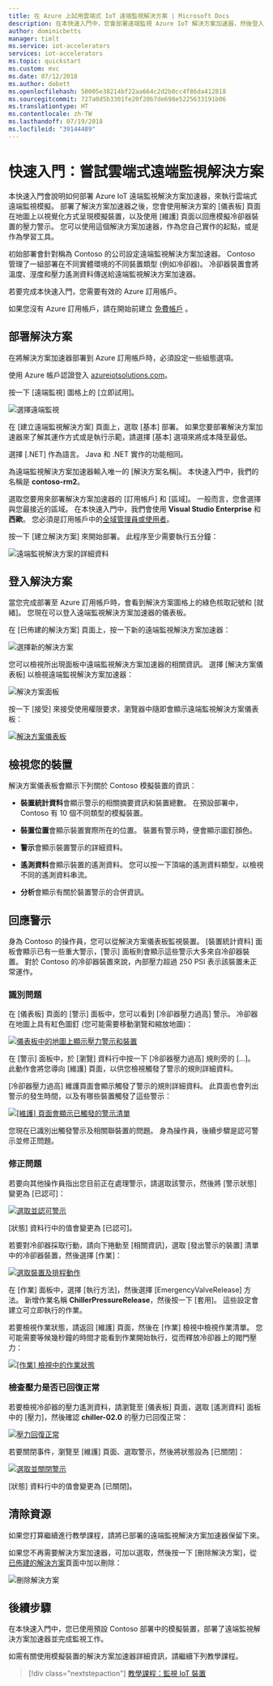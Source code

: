 ```yaml
---
title: 在 Azure 上試用雲端式 IoT 遠端監視解決方案 | Microsoft Docs
description: 在本快速入門中，您會部署遠端監視 Azure IoT 解決方案加速器，然後登入和使用解決方案儀表板。
author: dominicbetts
manager: timlt
ms.service: iot-accelerators
services: iot-accelerators
ms.topic: quickstart
ms.custom: mvc
ms.date: 07/12/2018
ms.author: dobett
ms.openlocfilehash: 50005e38214bf22aa664c2d2b0cc4f86da412818
ms.sourcegitcommit: 727a0d5b3301fe20f20b7de698e5225633191b06
ms.translationtype: HT
ms.contentlocale: zh-TW
ms.lasthandoff: 07/19/2018
ms.locfileid: "39144489"
---
```

# <a name="quickstart-try-a-cloud-based-remote-monitoring-solution"></a>快速入門：嘗試雲端式遠端監視解決方案

本快速入門會說明如何部署 Azure IoT 遠端監視解決方案加速器，來執行雲端式遠端監視模擬。 部署了解決方案加速器之後，您會使用解決方案的 [儀表板] 頁面在地圖上以視覺化方式呈現模擬裝置，以及使用 [維護] 頁面以回應模擬冷卻器裝置的壓力警示。 您可以使用這個解決方案加速器，作為您自己實作的起點，或是作為學習工具。

初始部署會針對稱為 Contoso 的公司設定遠端監視解決方案加速器。 Contoso 管理了一組部署在不同實體環境的不同裝置類型 (例如冷卻器)。 冷卻器裝置會將溫度、溼度和壓力遙測資料傳送給遠端監視解決方案加速器。

若要完成本快速入門，您需要有效的 Azure 訂用帳戶。

如果您沒有 Azure 訂用帳戶，請在開始前建立 [免費帳戶](https://azure.microsoft.com/free/?WT.mc_id=A261C142F) 。

## <a name="deploy-the-solution"></a>部署解決方案

在將解決方案加速器部署到 Azure 訂用帳戶時，必須設定一些組態選項。

使用 Azure 帳戶認證登入 [azureiotsolutions.com](https://www.azureiotsolutions.com/Accelerators)。

按一下 [遠端監視] 圖格上的 [立即試用]。

![選擇遠端監視](./media/quickstart-remote-monitoring-deploy/remotemonitoring.png)

在 [建立遠端監視解決方案] 頁面上，選取 [基本] 部署。 如果您要部署解決方案加速器來了解其運作方式或是執行示範，請選擇 [基本] 選項來將成本降至最低。

選擇 [.NET] 作為語言。 Java 和 .NET 實作的功能相同。

為遠端監視解決方案加速器輸入唯一的 [解決方案名稱]。 本快速入門中，我們的名稱是 **contoso-rm2**。

選取您要用來部署解決方案加速器的 [訂用帳戶] 和 [區域]。 一般而言，您會選擇與您最接近的區域。 在本快速入門中，我們會使用 **Visual Studio Enterprise** 和**西歐**。 您必須是訂用帳戶中的[全域管理員或使用者](iot-accelerators-permissions.md)。

按一下 [建立解決方案] 來開始部署。 此程序至少需要執行五分鐘：

![遠端監視解決方案的詳細資料](./media/quickstart-remote-monitoring-deploy/createform.png)

## <a name="sign-in-to-the-solution"></a>登入解決方案

當您完成部署至 Azure 訂用帳戶時，會看到解決方案圖格上的綠色核取記號和 [就緒]。 您現在可以登入遠端監視解決方案加速器的儀表板。

在 [已佈建的解決方案] 頁面上，按一下新的遠端監視解決方案加速器：

![選擇新的解決方案](./media/quickstart-remote-monitoring-deploy/choosenew.png)

您可以檢視所出現面板中遠端監視解決方案加速器的相關資訊。 選擇 [解決方案儀表板] 以檢視遠端監視解決方案加速器：

![解決方案面板](./media/quickstart-remote-monitoring-deploy/solutionpanel.png)

按一下 [接受] 來接受使用權限要求，瀏覽器中隨即會顯示遠端監視解決方案儀表板：

[![解決方案儀表板](./media/quickstart-remote-monitoring-deploy/solutiondashboard-inline.png)](./media/quickstart-remote-monitoring-deploy/solutiondashboard-expanded.png#lightbox)

## <a name="view-your-devices"></a>檢視您的裝置

解決方案儀表板會顯示下列關於 Contoso 模擬裝置的資訊：

* **裝置統計資料**會顯示警示的相關摘要資訊和裝置總數。 在預設部署中，Contoso 有 10 個不同類型的模擬裝置。

* **裝置位置**會顯示裝置實際所在的位置。 裝置有警示時，便會顯示圖釘顏色。

* **警示**會顯示裝置警示的詳細資料。

* **遙測資料**會顯示裝置的遙測資料。 您可以按一下頂端的遙測資料類型，以檢視不同的遙測資料串流。

* **分析**會顯示有關於裝置警示的合併資訊。

## <a name="respond-to-an-alert"></a>回應警示

身為 Contoso 的操作員，您可以從解決方案儀表板監視裝置。 [裝置統計資料] 面板會顯示已有一些重大警示，[警示] 面板則會顯示這些警示大多來自冷卻器裝置。 對於 Contoso 的冷卻器裝置來說，內部壓力超過 250 PSI 表示該裝置未正常運作。

### <a name="identify-the-issue"></a>識別問題

在 [儀表板] 頁面的 [警示] 面板中，您可以看到 [冷卻器壓力過高] 警示。 冷卻器在地圖上具有紅色圖釘 (您可能需要移動瀏覽和縮放地圖)：

[![儀表板中的地圖上顯示壓力警示和裝置](./media/quickstart-remote-monitoring-deploy/dashboardalarm-inline.png)](./media/quickstart-remote-monitoring-deploy/dashboardalarm-expanded.png#lightbox)

在 [警示] 面板中，於 [瀏覽] 資料行中按一下 [冷卻器壓力過高] 規則旁的 [...]。 此動作會將您導向 [維護] 頁面，以供您檢視觸發了警示的規則詳細資料。

[冷卻器壓力過高] 維護頁面會顯示觸發了警示的規則詳細資料。 此頁面也會列出警示的發生時間，以及有哪些裝置觸發了這些警示：

[![[維護] 頁面會顯示已觸發的警示清單](./media/quickstart-remote-monitoring-deploy/maintenancealarmlist-inline.png)](./media/quickstart-remote-monitoring-deploy/maintenancealarmlist-expanded.png#lightbox)

您現在已識別出觸發警示及相關聯裝置的問題。 身為操作員，後續步驟是認可警示並修正問題。

### <a name="fix-the-issue"></a>修正問題

若要向其他操作員指出您目前正在處理警示，請選取該警示，然後將 [警示狀態] 變更為 [已認可]：

[![選取並認可警示](./media/quickstart-remote-monitoring-deploy/maintenanceacknowledge-inline.png)](./media/quickstart-remote-monitoring-deploy/maintenanceacknowledge-expanded.png#lightbox)

[狀態] 資料行中的值會變更為 [已認可]。

若要對冷卻器採取行動，請向下捲動至 [相關資訊]，選取 [發出警示的裝置] 清單中的冷卻器裝置，然後選擇 [作業]：

[![選取裝置及排程動作](./media/quickstart-remote-monitoring-deploy/maintenanceschedule-inline.png)](./media/quickstart-remote-monitoring-deploy/maintenanceschedule-expanded.png#lightbox)

在 [作業] 面板中，選擇 [執行方法]，然後選擇 [EmergencyValveRelease] 方法。 新增作業名稱 **ChillerPressureRelease**，然後按一下 [套用]。 這些設定會建立可立即執行的作業。

若要檢視作業狀態，請返回 [維護] 頁面，然後在 [作業] 檢視中檢視作業清單。 您可能需要等候幾秒鐘的時間才能看到作業開始執行，從而釋放冷卻器上的閥門壓力：

[![[作業] 檢視中的作業狀態](./media/quickstart-remote-monitoring-deploy/maintenancerunningjob-inline.png)](./media/quickstart-remote-monitoring-deploy/maintenancerunningjob-expanded.png#lightbox)

### <a name="check-the-pressure-is-back-to-normal"></a>檢查壓力是否已回復正常

若要檢視冷卻器的壓力遙測資料，請瀏覽至 [儀表板] 頁面，選取 [遙測資料] 面板中的 [壓力]，然後確認 **chiller-02.0** 的壓力已回復正常：

[![壓力回復正常](./media/quickstart-remote-monitoring-deploy/pressurenormal-inline.png)](./media/quickstart-remote-monitoring-deploy/pressurenormal-expanded.png#lightbox)

若要關閉事件，瀏覽至 [維護] 頁面、選取警示，然後將狀態設為 [已關閉]：

[![選取並關閉警示](./media/quickstart-remote-monitoring-deploy/maintenanceclose-inline.png)](./media/quickstart-remote-monitoring-deploy/maintenanceclose-expanded.png#lightbox)

[狀態] 資料行中的值會變更為 [已關閉]。

## <a name="clean-up-resources"></a>清除資源

如果您打算繼續進行教學課程，請將已部署的遠端監視解決方案加速器保留下來。

如果您不再需要解決方案加速器，可加以選取，然後按一下 [刪除解決方案]，從[已佈建的解決方案](https://www.azureiotsolutions.com/Accelerators#dashboard)頁面中加以刪除：

![刪除解決方案](media/quickstart-remote-monitoring-deploy/deletesolution.png)

## <a name="next-steps"></a>後續步驟

在本快速入門中，您已使用預設 Contoso 部署中的模擬裝置，部署了遠端監視解決方案加速器並完成監視工作。

如需有關使用模擬裝置的解決方案加速器詳細資訊，請繼續下列教學課程。

> [!div class="nextstepaction"]
> [教學課程：監視 IoT 裝置](iot-accelerators-remote-monitoring-monitor.md)
